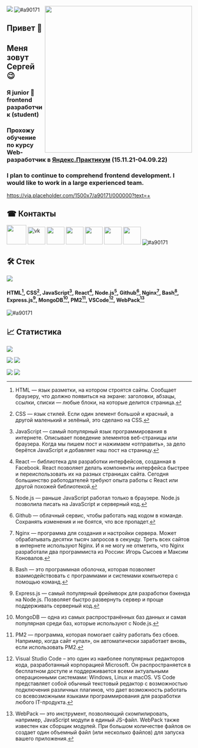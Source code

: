 ![](https://komarev.com/ghpvc/?username=BaturinSS)
![#a90171](https://via.placeholder.com/1500x7/a90171/000000?text=+)
<img align="right" src="https://user-images.githubusercontent.com/94468513/163495231-e2d77aaa-1dae-4956-b4b3-c5edc1d0b8a6.gif" width="400"/>
## Привет &#128075;
## Меня зовут Сергей &#128521;
### Я junior &#128118; frontend разработчик (student)
### Прохожу обучение по курсу Web-разработчик в [Яндекс.Практикум](https://practicum.yandex.ru/web) (15.11.21-04.09.22)
### I plan to continue to comprehend frontend development. I would like to work in a large experienced team.
https://via.placeholder.com/1500x7/a90171/000000?text=+
## &#9742; Контакты
<a href="https://t.me/Sergey32324"><img src="https://user-images.githubusercontent.com/94468513/163724176-dcda87dd-727a-4192-9b46-2be4dc2b644e.png" height="53"></a>
<a href="https://vk.com/baturinss"><img src="https://user-images.githubusercontent.com/94468513/163727037-3a0b7f86-03f6-4033-bd62-bd3e64690a4a.png" alt="vk" height="48"></a>
<a href="https://freelance.habr.com/freelancers/baturinss"><img src="https://user-images.githubusercontent.com/94468513/163726402-8ca838c5-348c-4298-8548-2465cb37e9b6.png" height="48"></a>
<a href="https://discordapp.com/users/635829754314096640"><img src="https://user-images.githubusercontent.com/94468513/163726933-81cbb0c8-8a06-49a7-96e1-c9da517024b5.png" height="48"></a>
<a href="https://join.skype.com/invite/H4eOIg32gpB0"><img src="https://user-images.githubusercontent.com/94468513/163727261-47526ef3-e1b6-4780-9488-78a002de6e47.png" height="48"></a>
<a href="https://icq.im/SergeySB"><img src="https://user-images.githubusercontent.com/94468513/163728069-d63e31e9-9307-451c-8b6c-a5d1c34a7559.png" height="48"></a>
<a href="https://www.fl.ru"><img src="https://user-images.githubusercontent.com/94468513/163728919-d0ba40e3-086e-44b0-811a-8051c946d942.png" height="48"></a>
![#a90171](https://via.placeholder.com/1500x7/a90171/000000?text=+)

## &#128736; Стек
<img src="https://user-images.githubusercontent.com/94468513/163735800-d1a27cf4-5726-4bd6-af84-6974383d018d.png" height="auto"/>

#### HTML[^1], CSS[^2], JavaScript[^3], React[^4], Node.js[^5], Github[^6], Nginx[^7], Bash[^8], Express.js[^9], MongoDB[^10], PM2[^11], VSCode[^12], WebPack[^13]

![#a90171](https://via.placeholder.com/1500x7/a90171/000000?text=+)

## &#128200; Статистика
![](http://github-profile-summary-cards.vercel.app/api/cards/profile-details?username=BaturinSS&theme=dracula)

![](http://github-profile-summary-cards.vercel.app/api/cards/repos-per-language?username=BaturinSS&theme=dracula)
![](http://github-profile-summary-cards.vercel.app/api/cards/most-commit-language?username=BaturinSS&theme=dracula)

![](http://github-profile-summary-cards.vercel.app/api/cards/stats?username=BaturinSS&theme=dracula)
![](http://github-profile-summary-cards.vercel.app/api/cards/productive-time?username=BaturinSS&theme=dracula&utcOffset=8)

[^1]:
    HTML — язык разметки, на котором строятся сайты. Сообщает браузеру, что должно появиться на экране: заголовки, абзацы, ссылки, списки — любые блоки, на которые      делится страница.
[^2]:
    CSS — язык стилей. Если один элемент большой и красный, а другой маленький и зелёный, это сделано на CSS.
[^3]:
    JavaScript — самый популярный язык программирования в интернете. Описывает поведение элементов веб-страницы или браузера. Когда мы пишем пост и нажимаем          «отправить», за дело берётся JavaScript и добавляет наш пост на страницу.
[^4]:
    React — библиотека для разработки интерфейсов, созданная в Facebook. React позволяет делать компоненты интерфейса быстрее и переиспользовать их на разных страницах сайта. Сегодня большинство работодателей требуют опыта работы с React или другой похожей библиотекой.
[^5]:
    Node.js — раньше JavaScript работал только в браузере. Node.js позволила писать на JavaScript и серверный код.
[^6]:
    Github — облачный сервис, чтобы работать над кодом в команде. Сохранять изменения и не боятся, что все пропадет.
[^7]:
    Nginx — программа для создания и настройки сервера. Может обрабатывать десятки тысяч запросов в секунду. Треть всех сайтов в интернете используют Nginx. И я не могу не отметить, что Nginx разработали два программиста из России: Игорь Сысоев и Максим Коновалов.
[^8]:
    Bash — это программная оболочка, которая позволяет взаимодействовать с программами и системами компьютера с помощью команд.
[^9]:
    Express.js — самый популярный фреймворк для разработки бэкенда на Node.js. Позволяет быстро развернуть сервер и проще поддерживать серверный код.
[^10]:
    MongoDB — одна из самых распространённых баз данных и самая популярная среди баз, которые используют с Node.js.
[^11]:
    PM2 — программа, которая помогает сайту работать без сбоев. Например, когда сайт «упал», он автоматически заработает вновь, если использовать PM2.
[^12]:
    Visual Studio Code – это один из наиболее популярных редакторов кода, разработанный корпорацией Microsoft. Он распространяется в бесплатном доступе и поддерживается всеми актуальными операционными системами: Windows, Linux и macOS. VS Code представляет собой обычный текстовый редактор с возможностью подключения различных плагинов, что дает возможность работать со всевозможными языками программирования для разработки любого IT-продукта.
[^13]:
    WebPack — это инструмент, позволяющий скомпилировать, например, JavaScript модули в единый JS-файл. WebPack также известен как сборщик модулей.
При большом количестве файлов он создает один объемный файл (или несколько файлов) для запуска вашего приложения.
